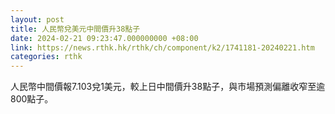 ```yaml
---
layout: post
title: 人民幣兌美元中間價升38點子
date: 2024-02-21 09:23:47.000000000 +08:00
link: https://news.rthk.hk/rthk/ch/component/k2/1741181-20240221.htm
categories: rthk
---
```


人民幣中間價報7.103兌1美元，較上日中間價升38點子，與市場預測偏離收窄至逾800點子。
